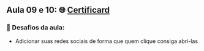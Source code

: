 ## Aula 09 e 10: 🌐 [Certificard](https://codepen.io/camilavitoriacosta/pen/JjJaOWG)


### 📒 Desafios da aula:

- Adicionar suas redes sociais de forma que quem clique consiga abrí-las
